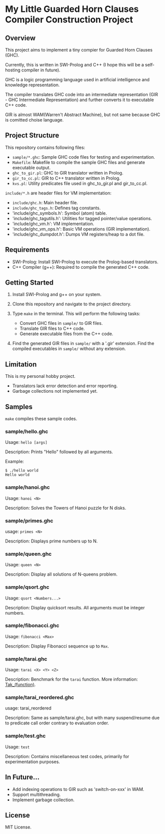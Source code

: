 # My Little Guarded Horn Clauses Compiler Construction Project

## Overview

This project aims to implement a tiny compier for Guarded Horn Clauses (GHC).

Currently, this is written in SWI-Prolog and C++ (I hope this will be a self-hosting compiler in future).

GHC is a logic programming language used in artificial intelligence and knowledge representation.

The compiler translates GHC code into an intermediate representation (GIR - GHC Intermediate Representation) and further converts it to executable C++ code.

GIR is almost WAM(Warren't Abstract Machine), but not same because GHC is comitted choise language.

## Project Structure

This repository contains following files:

- `sample/*.ghc`: Sample GHC code files for testing and experimentation.
- `Makefile`: Makefile to compile the sample GHC files and generate executable output.
- `ghc_to_gir.pl`: GHC to GIR translator written in Prolog.
- `gir_to_cc.pl`: GIR to C++ translator written in Prolog.
- `kvs.pl`: Utility predicates file used in ghc_to_gir.pl and gir_to_cc.pl.

`include/*.h` are header files for VM implementation:

- `include/ghc.h`: Main header file.
- `include/ghc_tags.h`: Defines tag constants.
- 'include/ghc_symbols.h': Symbol (atom) table.
- 'include/ghc_tagutils.h': Utilities for tagged pointer/value operations.
- 'include/ghc_vm.h': VM implementation.
- 'include/ghc_vm_ops.h': Basic VM operations (GIR implementation).
- 'include/ghc_dumpdot.h': Dumps VM registers/heap to a dot file.

## Requirements

- SWI-Prolog: Install SWI-Prolog to execute the Prolog-based translators.
- C++ Compiler (g++): Required to compile the generated C++ code.

## Getting Started

1. Install SWI-Prolog and g++ on your system.

2. Clone this repository and navigate to the project directory.

3. Type `make` in the terminal. This will perform the following tasks:
   - Convert GHC files in `sample/` to GIR files.
   - Translate GIR files to C++ code.
   - Generate executable files from the C++ code.

4. Find the generated GIR files in `sample/` with a '.gir' extension.
   Find the compiled executables in `sample/` without any extension.

## Limitation

This is my personal hobby project.

- Translators lack error detection and error reporting.
- Garbage collections not implemented yet.

## Samples

`make` compiles these sample codes.

### sample/hello.ghc

Usage: `hello [args]`

Description: Prints "Hello" followed by all arguments.

Example:

```shell
$ ./hello world
Hello world 
```

### sample/hanoi.ghc

Usage: `hanoi <N>`

Description: Solves the Towers of Hanoi puzzle for N disks.

### sample/primes.ghc

usage: `primes <N>`

Description: Displays prime numbers up to N.

### sample/queen.ghc

Usage: `queen <N>`

Description: Display all solutions of N-queens problem.

### sample/qsort.ghc

Usage: `qsort <Numbers...>`

Description: Display quicksort results. All arguments must be integer numbers.

### sample/fibonacci.ghc

Usage: `fibonacci <Max>`

Description: Display Fibonacci sequence up to `Max`.

### sample/tarai.ghc

Usage: `tarai <X> <Y> <Z>`

Description: Benchmark for the `tarai` function. More information: [Tak_(function)](https://en.wikipedia.org/wiki/Tak_(function)).

### sample/tarai_reordered.ghc

usage: tarai_reordered <X> <Y> <Z>

Description: Same as sample/tarai.ghc, but with many suspend/resume due to predicate call order contrary to evaluation order.

### sample/test.ghc

Usage: `test`

Description: Contains miscellaneous test codes, primarily for experimentation purposes.

## In Future...

- Add indexing operations to GIR such as 'switch-on-xxx' in WAM.
- Support multithreading.
- Implement garbage collection.

## License

MIT License.
